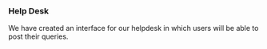 ### Help Desk
We have created an interface for our helpdesk in which users will be able to post their queries.

